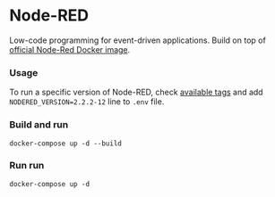 # Node-RED

Low-code programming for event-driven applications. Build on top of [official Node-Red Docker image](https://hub.docker.com/r/nodered/node-red).

### Usage

To run a specific version of Node-RED, check [available tags](https://hub.docker.com/r/nodered/node-red/tags) and add `NODERED_VERSION=2.2.2-12` line to `.env` file.

### Build and run

```
docker-compose up -d --build
```

### Run run

```
docker-compose up -d
```

